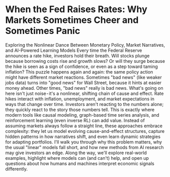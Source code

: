 # When the Fed Raises Rates: Why Markets Sometimes Cheer and Sometimes Panic
Exploring the Nonlinear Dance Between Monetary Policy, Market Narratives, and AI-Powered Learning Models
Every time the Federal Reserve announces a rate hike, investors hold their breath. Will stocks plunge because borrowing costs rise and growth slows? Or will they surge because the hike is seen as a sign of confidence, or even as a step toward taming inflation?
This puzzle happens again and again: the same policy action might have different market reactions. Sometimes "bad news" (like weaker jobs data) turns into "good news" for Wall Street, because it hints at easier money ahead. Other times, "bad news" really is bad news.
What's going on here isn't just noise - it's a nonlinear, shifting chain of cause and effect. Rate hikes interact with inflation, unemployment, and market expectations in ways that change over time. Investors aren't reacting to the numbers alone; they quickly react to the story those numbers tell.
This is exactly where modern tools like causal modeling, graph-based time series analysis, and reinforcement learning (even inverse RL) can add value. Instead of assuming markets always follow a straight line, these approaches embrace complexity: they let us model evolving cause-and-effect structures, capture hidden patterns in how narratives shift, and even learn dynamic strategies for adapting portfolios.
I'll walk you through why this problem matters, why the usual "linear" models fall short, and how new methods from AI research may give investors an edge. Along the way, we'll explore real-world examples, highlight where models can (and can't) help, and open up questions about how humans and machines interpret economic signals differently.
